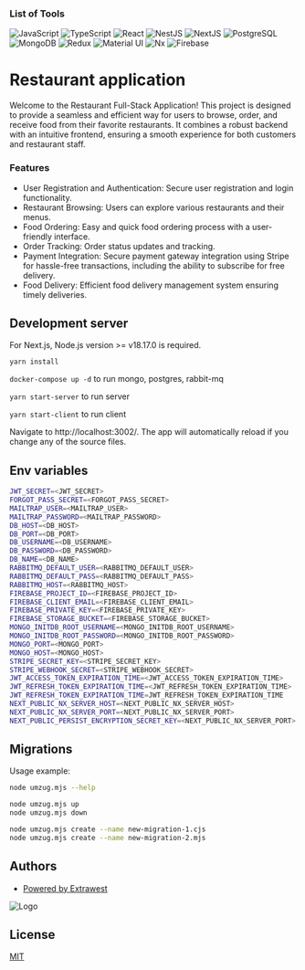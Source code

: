 ### List of Tools

![JavaScript](https://img.shields.io/badge/JavaScript-F7DF1E?style=for-the-badge&logo=javascript&logoColor=black)
![TypeScript](https://img.shields.io/badge/TypeScript-007ACC?style=for-the-badge&logo=typescript&logoColor=white)
![React](https://img.shields.io/badge/React-20232A?style=for-the-badge&logo=react&logoColor=61DAFB)
![NestJS](https://img.shields.io/badge/nestjs-E0234E?style=for-the-badge&logo=nestjs&logoColor=white)
![NextJS](https://img.shields.io/badge/next.js-000000?style=for-the-badge&logo=nextdotjs&logoColor=white)
![PostgreSQL](https://img.shields.io/badge/postgresql-4169e1?style=for-the-badge&logo=postgresql&logoColor=white)
![MongoDB](https://img.shields.io/badge/-MongoDB-4DB33D?style=flat&logo=mongodb&logoColor=FFFFFF)
![Redux](https://img.shields.io/badge/Redux-593D88?style=for-the-badge&logo=redux&logoColor=white)
![Material UI](https://img.shields.io/badge/Material--UI-0081CB?style=for-the-badge&logo=mui&logoColor=white)
![Nx](https://img.shields.io/badge/workspace-143157?style=for-the-badge&logo=NX&logoColor=white)
![Firebase](https://img.shields.io/badge/Firebase-FFCB2B?style=for-the-badge&logo=firebase&logoColor=333333)

# Restaurant application

Welcome to the Restaurant Full-Stack Application! This project is designed to provide a seamless and efficient way for users to browse, order, and receive food from their favorite restaurants. It combines a robust backend with an intuitive frontend, ensuring a smooth experience for both customers and restaurant staff.

### Features
- User Registration and Authentication: Secure user registration and login functionality.
- Restaurant Browsing: Users can explore various restaurants and their menus.
- Food Ordering: Easy and quick food ordering process with a user-friendly interface.
- Order Tracking: Order status updates and tracking.
- Payment Integration: Secure payment gateway integration using Stripe for hassle-free transactions, including the ability to subscribe for free delivery.
- Food Delivery: Efficient food delivery management system ensuring timely deliveries.

## Development server

For Next.js, Node.js version >= v18.17.0 is required.

`yarn install`

`docker-compose up -d` to run mongo, postgres, rabbit-mq

`yarn start-server` to run server

`yarn start-client` to run client

Navigate to http://localhost:3002/. The app will automatically reload if you change any of the source files.

## Env variables

```bash
JWT_SECRET=<JWT_SECRET>
FORGOT_PASS_SECRET=<FORGOT_PASS_SECRET>
MAILTRAP_USER=<MAILTRAP_USER>
MAILTRAP_PASSWORD=<MAILTRAP_PASSWORD>
DB_HOST=<DB_HOST>
DB_PORT=<DB_PORT>
DB_USERNAME=<DB_USERNAME>
DB_PASSWORD=<DB_PASSWORD>
DB_NAME=<DB_NAME>
RABBITMQ_DEFAULT_USER=<RABBITMQ_DEFAULT_USER>
RABBITMQ_DEFAULT_PASS=<RABBITMQ_DEFAULT_PASS>
RABBITMQ_HOST=<RABBITMQ_HOST>
FIREBASE_PROJECT_ID=<FIREBASE_PROJECT_ID>
FIREBASE_CLIENT_EMAIL=<FIREBASE_CLIENT_EMAIL>
FIREBASE_PRIVATE_KEY=<FIREBASE_PRIVATE_KEY>
FIREBASE_STORAGE_BUCKET=<FIREBASE_STORAGE_BUCKET>
MONGO_INITDB_ROOT_USERNAME=<MONGO_INITDB_ROOT_USERNAME>
MONGO_INITDB_ROOT_PASSWORD=<MONGO_INITDB_ROOT_PASSWORD>
MONGO_PORT=<MONGO_PORT>
MONGO_HOST=<MONGO_HOST>
STRIPE_SECRET_KEY=<STRIPE_SECRET_KEY>
STRIPE_WEBHOOK_SECRET=<STRIPE_WEBHOOK_SECRET>
JWT_ACCESS_TOKEN_EXPIRATION_TIME=<JWT_ACCESS_TOKEN_EXPIRATION_TIME>
JWT_REFRESH_TOKEN_EXPIRATION_TIME=<JWT_REFRESH_TOKEN_EXPIRATION_TIME>
JWT_REFRESH_TOKEN_EXPIRATION_TIME=JWT_REFRESH_TOKEN_EXPIRATION_TIME
NEXT_PUBLIC_NX_SERVER_HOST=<NEXT_PUBLIC_NX_SERVER_HOST>
NEXT_PUBLIC_NX_SERVER_PORT=<NEXT_PUBLIC_NX_SERVER_PORT>
NEXT_PUBLIC_PERSIST_ENCRYPTION_SECRET_KEY=<NEXT_PUBLIC_NX_SERVER_PORT>
```

## Migrations

Usage example:

```bash
node umzug.mjs --help

node umzug.mjs up
node umzug.mjs down

node umzug.mjs create --name new-migration-1.cjs
node umzug.mjs create --name new-migration-2.mjs
```

## Authors

- [Powered by Extrawest](https://www.extrawest.com/)

![Logo](https://www.extrawest.com/wp-content/uploads/2017/08/logo-2.png)

## License

[MIT](https://choosealicense.com/licenses/mit/)


